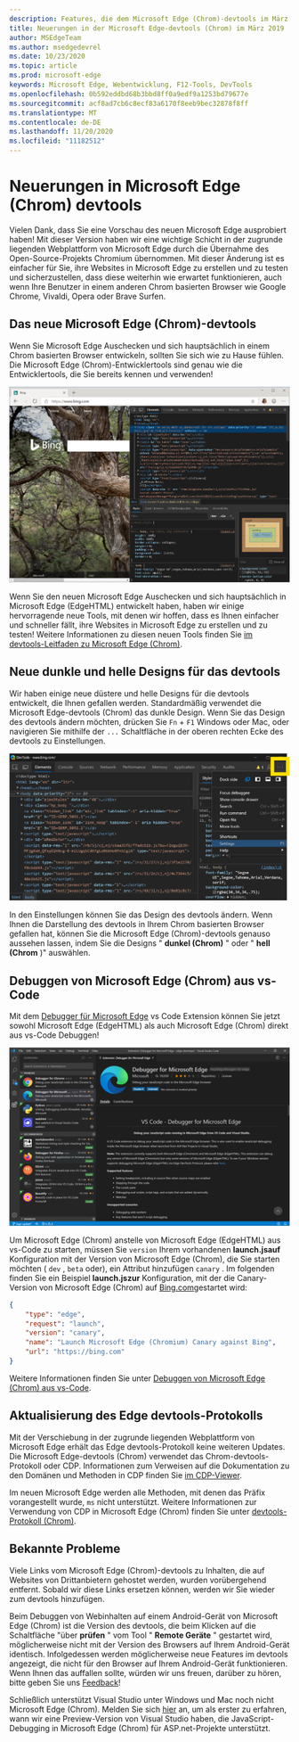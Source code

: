 ```yaml
---
description: Features, die dem Microsoft Edge (Chrom)-devtools im März 2019 hinzugefügt wurden
title: Neuerungen in der Microsoft Edge-devtools (Chrom) im März 2019
author: MSEdgeTeam
ms.author: msedgedevrel
ms.date: 10/23/2020
ms.topic: article
ms.prod: microsoft-edge
keywords: Microsoft Edge, Webentwicklung, F12-Tools, DevTools
ms.openlocfilehash: 0b592eddbd68b3bbd8ff0a9edf9a1253bd79677e
ms.sourcegitcommit: acf8ad7cb6c8ecf83a6170f8eeb9bec32878f8ff
ms.translationtype: MT
ms.contentlocale: de-DE
ms.lasthandoff: 11/20/2020
ms.locfileid: "11182512"
---
```

# Neuerungen in Microsoft Edge (Chrom) devtools

Vielen Dank, dass Sie eine Vorschau des neuen Microsoft Edge ausprobiert haben! Mit dieser Version haben wir eine wichtige Schicht in der zugrunde liegenden Webplattform von Microsoft Edge durch die Übernahme des Open-Source-Projekts Chromium übernommen. Mit dieser Änderung ist es einfacher für Sie, ihre Websites in Microsoft Edge zu erstellen und zu testen und sicherzustellen, dass diese weiterhin wie erwartet funktionieren, auch wenn Ihre Benutzer in einem anderen Chrom basierten Browser wie Google Chrome, Vivaldi, Opera oder Brave Surfen.

## Das neue Microsoft Edge (Chrom)-devtools

Wenn Sie Microsoft Edge Auschecken und sich hauptsächlich in einem Chrom basierten Browser entwickeln, sollten Sie sich wie zu Hause fühlen. Die Microsoft Edge (Chrom)-Entwicklertools sind genau wie die Entwicklertools, die Sie bereits kennen und verwenden!

![Microsoft Edge (Chrom) devtools](./media/devtools.png)

Wenn Sie den neuen Microsoft Edge Auschecken und sich hauptsächlich in Microsoft Edge (EdgeHTML) entwickelt haben, haben wir einige hervorragende neue Tools, mit denen wir hoffen, dass es Ihnen einfacher und schneller fällt, ihre Websites in Microsoft Edge zu erstellen und zu testen! Weitere Informationen zu diesen neuen Tools finden Sie [im devtools-Leitfaden zu Microsoft Edge (Chrom)](../devtools-guide-chromium.md).

## Neue dunkle und helle Designs für das devtools

Wir haben einige neue düstere und helle Designs für die devtools entwickelt, die Ihnen gefallen werden. Standardmäßig verwendet die Microsoft Edge-devtools (Chrom) das dunkle Design. Wenn Sie das Design des devtools ändern möchten, drücken Sie `Fn`  +  `F1` Windows oder Mac, oder navigieren Sie mithilfe der `...` Schaltfläche in der oberen rechten Ecke des devtools zu Einstellungen.

![Hauptmenü von Microsoft Edge (Chrom) devtools](./media/devtools-main-menu.png)

In den Einstellungen können Sie das Design des devtools ändern. Wenn Ihnen die Darstellung des devtools in Ihrem Chrom basierten Browser gefallen hat, können Sie die Microsoft Edge (Chrom)-devtools genauso aussehen lassen, indem Sie die Designs " **dunkel (Chrom)** " oder " **hell (Chrom** )" auswählen. 

## Debuggen von Microsoft Edge (Chrom) aus vs-Code

Mit dem [Debugger für Microsoft Edge](https://marketplace.visualstudio.com/items?itemName=msjsdiag.debugger-for-edge) vs Code Extension können Sie jetzt sowohl Microsoft Edge (EdgeHTML) als auch Microsoft Edge (Chrom) direkt aus vs-Code Debuggen!

![Debugger für Edge-vs-Code Erweiterung](./media/vscode-debugger.png)

Um Microsoft Edge (Chrom) anstelle von Microsoft Edge (EdgeHTML) aus vs-Code zu starten, müssen Sie `version` Ihrem vorhandenen **launch.jsauf** Konfiguration mit der Version von Microsoft Edge (Chrom), die Sie starten möchten ( `dev` , `beta` oder), ein Attribut hinzufügen `canary` . Im folgenden finden Sie ein Beispiel **launch.jszur** Konfiguration, mit der die Canary-Version von Microsoft Edge (Chrom) auf [Bing.com](https://www.bing.com/)gestartet wird:

```json
{
    "type": "edge",
    "request": "launch",
    "version": "canary",
    "name": "Launch Microsoft Edge (Chromium) Canary against Bing",
    "url": "https://bing.com"
}
```

Weitere Informationen finden Sie unter [Debuggen von Microsoft Edge (Chrom) aus vs-Code](../visual-studio-code/debugger-for-edge.md).

## Aktualisierung des Edge devtools-Protokolls

Mit der Verschiebung in der zugrunde liegenden Webplattform von Microsoft Edge erhält das Edge devtools-Protokoll keine weiteren Updates. Die Microsoft Edge-devtools (Chrom) verwendet das Chrom-devtools-Protokoll oder CDP. Informationen zum Verweisen auf die Dokumentation zu den Domänen und Methoden in CDP finden Sie [im CDP-Viewer](https://chromedevtools.github.io/devtools-protocol/tot/Accessibility).

Im neuen Microsoft Edge werden alle Methoden, mit denen das Präfix vorangestellt wurde, `ms` nicht unterstützt. Weitere Informationen zur Verwendung von CDP in Microsoft Edge (Chrom) finden Sie unter [devtools-Protokoll (Chrom)](../devtools-protocol-chromium.md).

## Bekannte Probleme

Viele Links vom Microsoft Edge (Chrom)-devtools zu Inhalten, die auf Websites von Drittanbietern gehostet werden, wurden vorübergehend entfernt. Sobald wir diese Links ersetzen können, werden wir Sie wieder zum devtools hinzufügen.


Beim Debuggen von Webinhalten auf einem Android-Gerät von Microsoft Edge (Chrom) ist die Version des devtools, die beim Klicken auf die Schaltfläche "über **prüfen** " vom Tool " **Remote Geräte** " gestartet wird, möglicherweise nicht mit der Version des Browsers auf Ihrem Android-Gerät identisch. Infolgedessen werden möglicherweise neue Features im devtools angezeigt, die nicht für den Browser auf Ihrem Android-Gerät funktionieren. Wenn Ihnen das auffallen sollte, würden wir uns freuen, darüber zu hören, bitte geben Sie uns [Feedback](../devtools-guide-chromium.md#getting-in-touch-with-the-microsoft-edge-devtools-team)!

Schließlich unterstützt Visual Studio unter Windows und Mac noch nicht Microsoft Edge (Chrom). Melden Sie sich [hier](https://visualstudio.microsoft.com/vs/preview/) an, um als erster zu erfahren, wann wir eine Preview-Version von Visual Studio haben, die JavaScript-Debugging in Microsoft Edge (Chrom) für ASP.net-Projekte unterstützt.  
